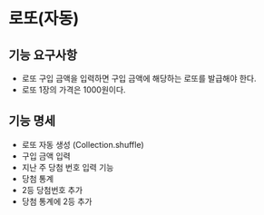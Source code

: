 # 로또(자동)

## 기능 요구사항
- 로또 구입 금액을 입력하면 구입 금액에 해당하는 로또를 발급해야 한다.
- 로또 1장의 가격은 1000원이다.

## 기능 명세
- 로또 자동 생성 (Collection.shuffle)
- 구입 금액 입력
- 지난 주 당첨 번호 입력 기능
- 당첨 통계
- 2등 당첨번호 추가
- 당첨 통계에 2등 추가